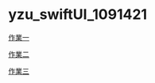 # yzu_swiftUI_1091421

[作業一](https://github.com/kstoko02/1091421_swiftUI/blob/45034660a960be59f02f626b16b1f6982c14bb96/HW1.md)

[作業二](https://github.com/kstoko02/1091421_swiftUI/blob/9d256372a0f6458db70108bf4f2d3b95310bcfa7/HW2.md)

[作業三](https://github.com/kstoko02/1091421_swiftUI/blob/9d256372a0f6458db70108bf4f2d3b95310bcfa7/HW3.md)
